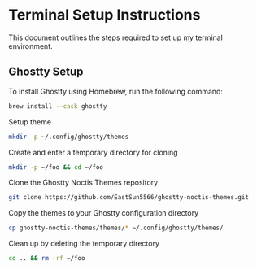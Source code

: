 # Terminal Setup Instructions

This document outlines the steps required to set up my terminal environment.

## Ghostty Setup

To install Ghostty using Homebrew, run the following command:

```bash
brew install --cask ghostty
```

Setup theme

```bash
mkdir -p ~/.config/ghostty/themes
```
Create and enter a temporary directory for cloning
```bash
mkdir -p ~/foo && cd ~/foo
```
Clone the Ghostty Noctis Themes repository
```bash
git clone https://github.com/EastSun5566/ghostty-noctis-themes.git
```
Copy the themes to your Ghostty configuration directory
```bash
cp ghostty-noctis-themes/themes/* ~/.config/ghostty/themes/
```
Clean up by deleting the temporary directory
```bash
cd .. && rm -rf ~/foo
```
